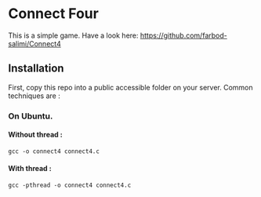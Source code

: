 Connect Four
========
This is a simple game.
Have a look here: https://github.com/farbod-salimi/Connect4


## Installation
First, copy this repo into a public accessible folder on your server.
Common techniques are : 

### On Ubuntu.
#### Without thread :
```
gcc -o connect4 connect4.c
```
#### With thread :
```
gcc -pthread -o connect4 connect4.c
```
